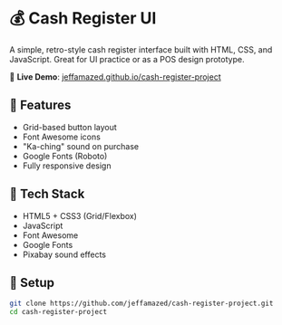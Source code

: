 # 💰 Cash Register UI

A simple, retro-style cash register interface built with HTML, CSS, and JavaScript. Great for UI practice or as a POS design prototype.

🔗 **Live Demo**: [jeffamazed.github.io/cash-register-project](https://jeffamazed.github.io/cash-register-project/)

## 🚀 Features

- Grid-based button layout
- Font Awesome icons
- "Ka-ching" sound on purchase
- Google Fonts (Roboto)
- Fully responsive design

## 🔧 Tech Stack

- HTML5 + CSS3 (Grid/Flexbox)
- JavaScript
- Font Awesome
- Google Fonts
- Pixabay sound effects

## 🔄 Setup

```bash
git clone https://github.com/jeffamazed/cash-register-project.git
cd cash-register-project
